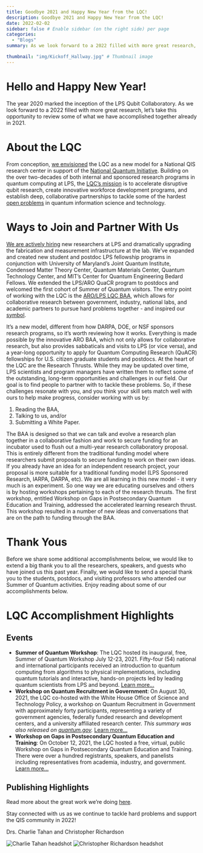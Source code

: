 ```yaml
---
title: Goodbye 2021 and Happy New Year from the LQC!
description: Goodbye 2021 and Happy New Year from the LQC!
date: 2022-02-02
sidebar: false # Enable sidebar (on the right side) per page
categories:
  - "Blogs"
summary: As we look forward to a 2022 filled with more great research, let’s take this opportunity to review some of what we have accomplished together already in 2021.

thumbnail: "img/Kickoff_Hallway.jpg" # Thumbnail image
---
```

# Hello and Happy New Year! 

The year 2020 marked the inception of the LPS Qubit Collaboratory. As we look forward to a 2022 filled with more great research, let’s take this opportunity to review some of what we have accomplished together already in 2021. 

# About the LQC
From conception, [we envisioned](https://www.qubitcollaboratory.org/news/lps-announces-first-ever-qubit-collaboratory/) the LQC as a new model for a National QIS research center in support of the [National Quantum Initiative](https://www.quantum.com/). Building on the over two-decades of both internal and sponsored research programs in quantum computing at LPS, the [LQC’s mission](https://www.qubitcollaboratory.org/about/how-the-lps-qubit-collaboratory-works/) is to accelerate disruptive qubit research, create innovative workforce development programs, and establish deep, collaborative partnerships to tackle some of the hardest [open problems](https://www.qubitcollaboratory.org/engage/lqc-open-baa/) in quantum information science and technology. 

# Ways to Join and Partner With Us
[We are actively hiring](https://www.qubitcollaboratory.org/people/lqc-open-positions/) new researchers at LPS and dramatically upgrading the fabrication and measurement infrastructure at the lab. We’ve expanded and created new student and postdoc LPS fellowship programs in conjunction with University of Maryland’s Joint Quantum Institute, Condensed Matter Theory Center, Quantum Materials Center, Quantum Technology Center, and MIT’s Center for Quantum Engineering Bedard Fellows. We extended the LPS/ARO QuaCR program to postdocs and welcomed the first cohort of Summer of Quantum visitors. The entry point of working with the LQC is the [ARO/LPS LQC BAA](https://www.qubitcollaboratory.org/engage/lqc-open-baa/), which allows for collaborative research between government, industry, national labs, and academic partners to pursue hard problems together - and inspired our [symbol](https://www.qubitcollaboratory.org/about/about-the-lps-qubit-collaboratory/). 

It’s a new model, different from how DARPA, DOE, or NSF sponsors research programs, so it’s worth reviewing how it works. Everything is made possible by the innovative ARO BAA, which not only allows for collaborative research, but also provides sabbaticals and visits to LPS (or vice versa), and a year-long opportunity to apply for Quantum Computing Research (QuACR) fellowships for U.S. citizen graduate students and postdocs. At the heart of the LQC are the Research Thrusts. While they may be updated over time, LPS scientists and program managers have written them to reflect some of the outstanding, long-term opportunities and challenges in our field. Our goal is to find people to partner with to tackle these problems. So, if these challenges resonate with you, and you think your skill sets match well with ours to help make progress, consider working with us by:
1.	Reading the BAA,
2.	Talking to us, and/or
3.	Submitting a White Paper. 

The BAA is designed so that we can talk and evolve a research plan together in a collaborative fashion and work to secure funding for an incubator used to flush out a multi-year research collaboratory proposal. This is entirely different from the traditional funding model where researchers submit proposals to secure funding to work on their own ideas. If you already have an idea for an independent research project, your proposal is more suitable for a traditional funding model (LPS Sponsored Research, IARPA, DARPA, etc). We are all learning in this new model - it very much is an experiment. So one way we are educating ourselves and others is by hosting workshops pertaining to each of the research thrusts. The first workshop, entitled Workshop on Gaps in Postsecondary Quantum Education and Training, addressed the accelerated learning research thrust. This workshop resulted in a number of new ideas and conversations that are on the path to funding through the BAA.

# Thank Yous
Before we share some additional accomplishments below, we would like to extend a big thank you to all the researchers, speakers, and guests who have joined us this past year. Finally, we would like to send a special thank you to the students, postdocs, and visiting professors who attended our Summer of Quantum activities. Enjoy reading about some of our accomplishments below. 

# LQC Accomplishment Highlights

## Events
- **Summer of Quantum Workshop**: The LQC hosted its inaugural, free, Summer of Quantum Workshop July 12-23, 2021. Fifty-four (54) national and international participants received an introduction to quantum computing from algorithms to physical implementations, including quantum tutorials and interactive, hands-on projects led by leading quantum scientists from LPS and beyond. [Learn more...](https://www.qubitcollaboratory.org/news/summer-of-quantum-recap/) 
- **Workshop on Quantum Recruitment in Government**: On August 30, 2021, the LQC co-hosted with the White House Office of Science and Technology Policy,  a workshop on Quantum Recruitment in Government with approximately forty participants, representing a variety of government agencies, federally funded research and development centers, and a university affiliated research center. *This summary was also released on [quantum.gov](https://www.quantum.gov/lps-and-nqco-hold-workshop-on-recruiting-qis-talent-to-the-federal-government/).* [Learn more...](https://www.qubitcollaboratory.org/news/quantum-recruitment-in-government/)
-	**Workshop on Gaps in Postsecondary Quantum Education and Training**: On October 12, 2021, the LQC hosted a free, virtual, public Workshop on Gaps in Postsecondary Quantum Education and Training. There were over a hundred registrants, speakers, and panelists including representatives from academia, industry, and government. [Learn more...](https://www.qubitcollaboratory.org/news/synopsis-of-the-workshop-on-gaps-in-postsecondary-quantum-education-and-training/)

## Publishing Highlights
Read more about the great work we’re doing [here](https://www.qubitcollaboratory.org/results/lqc-publications/). 

Stay connected with us as we continue to tackle hard problems and support the QIS community in 2022!

Drs. Charlie Tahan and Christopher Richardson


![Charlie Tahan headshot](/img/Charlie_copy.jpg) ![Christopher Richardson headshot](/img/ChrisR.jpeg)
